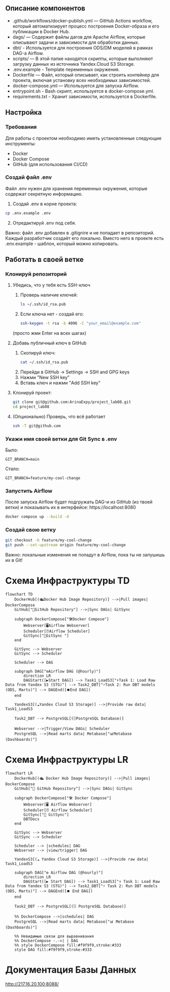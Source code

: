## Описание компонентов

- .github/workflows/docker-publish.yml — GitHub Actions workflow, который автоматизирует процесс построения Docker-образа и его публикации в Docker Hub.
- dags/ — Содержит файлы дагов для Apache Airflow, которые описывают задачи и зависимости для обработки данных.
- dbt/ - Используется для построения ODS/DM моделей в рамках DAG-а Airflow.
- scripts/ — В этой папке находятся скрипты, которые выполняют загрузку данных из источника Yandex.Cloud S3 Storage.
- .env.example - Template переменных окружения.
- Dockerfile — Файл, который описывает, как строить контейнер для проекта, включая установку всех необходимых зависимостей.
- docker-compose.yml — Используется для запуска Airflow.
- entrypoint.sh - Bash скрипт, используется в docker-compose.yml.
- requirements.txt - Хранит зависимости, используется в Dockerfile.


## Настройка

### Требования

Для работы с проектом необходимо иметь установленные следующие инструменты:

- Docker
- Docker Compose
- GitHub (для использования CI/CD)

### Создай файл .env
Файл .env нужен для хранения переменных окружения, которые содержат секретную информацию.
1. Создай .env в корне проекта:
```bash
cp .env.example .env
```
2. Отредактируй .env под себя.

Важно: файл .env добавлен в .gitignire и не попадает в репозиторий. Каждый разработчик создаёт его локально. Вместо него в проекте есть .env.example - шаблон, который можно копировать.

## Работать в своей ветке

### Клонируй репозиторий

1. Убедись, что у тебя есть SSH-ключ
    1. Проверь наличие ключей:
        ```bash
        ls ~/.ssh/id_rsa.pub
        ```
    2. Если ключа нет - создай его:
        ```bash
        ssh-keygen -t rsa -b 4096 -C "your_email@example.com"
        ```
    (просто жми Enter на всех шагах)

2. Добавь публичный ключ в GitHub
    1. Скопируй ключ:
        ```bash
        cat ~/.ssh/id_rsa.pub
        ```
    2. Перейди в GitHub -> Settings -> SSH and GPG keys
    3. Нажми "New SSH key"
    4. Вставь ключ и нажми "Add SSH key"
3. Клонируй проект:
    ```bash
    git clone git@github.com:ArinaExpy/project_lab08.git
    cd project_lab08
    ```
4. (Опционально) Проверь, что всё работает
    ```bash
    ssh -T git@github.com
    ```

### Укажи имя своей ветки для Git Sync в .env
Было:
```
GIT_BRANCH=main
```
Стало:
```
GIT_BRANCH=feature/my-cool-change
```

### Запустить Airflow
После запуска Airflow будет подгружать DAG-и из GitHub (из твоей ветки) и показывать их в интерфейсе: https://localhost:8080
```bash
docker compose up --build -d
```

### Создай свою ветку
```bash
git checkout -b feature/my-cool-change
git push --set-upstream origin feature/my-cool-change
```
Важно: локальные изменения не попадут в Airflow, пока ты не запушишь их в Git!

# Схема Инфраструктуры TD

```mermaid
flowchart TD
    DockerHub[(🛳️Docker Hub Image Repository)] -->|Pull images| DockerCompose
    GitHub["📂GitHub Repository"] -->|Sync DAGs| GitSync

    subgraph DockerCompose["🛠️Docker Compose"]
        Webserver[🖥️Airflow Webserver]
        Scheduler[⏰Airflow Scheduler]
        GitSync["🔄GitSync "]
    end

    GitSync --> Webserver
    GitSync --> Scheduler

    Scheduler --> DAG

    subgraph DAG["⚙️Airflow DAG (@hourly)"]
        direction LR
        DAGStart([▶️Start DAG]) --> Task1_LoadS3["⬇️Task 1: Load Raw Data from Yandex S3 (STG)"] --> Task2_DBT["⚡Task 2: Run DBT models (ODS, Marts)"] --> DAGEnd([⏹️End DAG])
    end

    YandexS3[(☁️Yandex Cloud S3 Storage)] -->|Provide raw data| Task1_LoadS3

    Task2_DBT --> PostgreSQL[(🗄️PostgreSQL Database)]

    Webserver -->|Trigger/View DAGs| Scheduler
    PostgreSQL -->|Read marts data| Metabase["📊Metabase (Dashboards)"]
```

# Схема Инфраструктуры LR

```
flowchart LR
    DockerHub[(🛳️ Docker Hub Image Repository)] -->|Pull images| DockerCompose
    GitHub["📂 GitHub Repository"] -->|Sync DAGs| GitSync

    subgraph DockerCompose["🛠️ Docker Compose"]
        Webserver[🖥️ Airflow Webserver]
        Scheduler[⏰ Airflow Scheduler]
        GitSync["🔄 GitSync"]
        DBTDocs
    end

    GitSync --> Webserver
    GitSync --> Scheduler

    Scheduler --> |schedules| DAG
    Webserver --> |view/trigger| DAG

    YandexS3[(☁️ Yandex Cloud S3 Storage)] -->|Provide raw data| Task1_LoadS3

    subgraph DAG["⚙️ Airflow DAG (@hourly)"]
        direction LR
        DAGStart([▶️ Start DAG]) --> Task1_LoadS3["⬇️ Task 1: Load Raw Data from Yandex S3 (STG)"] --> Task2_DBT["⚡ Task 2: Run DBT models (ODS, Marts)"] --> DAGEnd([⏹️ End DAG])
    end

    Task2_DBT --> PostgreSQL[(🗄️ PostgreSQL Database)]

    %% DockerCompose -->|schedules| DAG
    PostgreSQL -->|Read marts data| Metabase["📊 Metabase (Dashboards)"]

    %% Невидимые связи для выравнивания
    %% DockerCompose -.->| | DAG
    %% style DockerCompose fill:#f9f9f9,stroke:#333
    style DAG fill:#f9f9f9,stroke:#333
```

# Документация Базы Данных 
http://217.16.20.100:8088/
